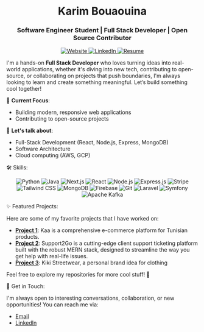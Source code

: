 <h1 align="center">Karim Bouaouina</h1>
<h3 align="center">Software Engineer Student | Full Stack Developer | Open Source Contributor</h3>
<p align="center">
  <a href="https://karim-bouaouina.vercel.app" target="_blank">
    <img src="https://img.shields.io/badge/Website-32CD32?style=flat-square&logo=Google-Chrome&logoColor=white" alt="Website">
  </a>
  <a href="https://www.linkedin.com/in/karim-bouaouina/" target="_blank">
    <img src="https://img.shields.io/badge/LinkedIn-0A66C2?style=flat-square&logo=LinkedIn&logoColor=white" alt="LinkedIn">
  </a>
  <a href="https://karim-bouaouina.vercel.app/CV_KarimBouaouina.pdf" target="_blank">
    <img src="https://img.shields.io/badge/Resume-PDF-important?style=flat-square&logo=adobe-acrobat-reader&logoColor=white" alt="Resume">
  </a>
</p>

I'm a hands-on **Full Stack Developer** who loves turning ideas into real-world applications, whether it's diving into new tech, contributing to open-source, or collaborating on projects that push boundaries, I'm always looking to learn and create something meaningful. Let’s build something cool together!

🔭 **Current Focus**:  
- Building modern, responsive web applications  
- Contributing to open-source projects  

💬 **Let's talk about**:  
- Full-Stack Development (React, Node.js, Express, MongoDB)  
- Software Architecture  
- Cloud computing (AWS, GCP)  

🛠️ Skills:

<p align="center">
  <!-- Python -->
  <img src="https://img.shields.io/badge/Python-3776AB?style=for-the-badge&logo=python&logoColor=white" alt="Python">
  <!-- Java -->
  <img src="https://img.shields.io/badge/Java-007396?style=for-the-badge&logo=java&logoColor=white" alt="Java">
  <!-- Next.js -->
  <img src="https://img.shields.io/badge/Next.js-000000?style=for-the-badge&logo=next.js&logoColor=white" alt="Next.js">
  <!-- React -->
  <img src="https://img.shields.io/badge/React-20232A?style=for-the-badge&logo=react&logoColor=61DAFB" alt="React">
  <!-- Node.js -->
  <img src="https://img.shields.io/badge/Node.js-43853D?style=for-the-badge&logo=node.js&logoColor=white" alt="Node.js">
  <!-- Express.js -->
  <img src="https://img.shields.io/badge/Express.js-000000?style=for-the-badge&logo=express&logoColor=white" alt="Express.js">
  <!-- Stripe -->
  <img src="https://img.shields.io/badge/Stripe-008CDD?style=for-the-badge&logo=stripe&logoColor=white" alt="Stripe">
  <!-- Tailwind CSS -->
  <img src="https://img.shields.io/badge/Tailwind%20CSS-06B6D4?style=for-the-badge&logo=tailwind-css&logoColor=white" alt="Tailwind CSS">
  <!-- MongoDB -->
  <img src="https://img.shields.io/badge/MongoDB-47A248?style=for-the-badge&logo=mongodb&logoColor=white" alt="MongoDB">
  <!-- Firebase -->
  <img src="https://img.shields.io/badge/Firebase-FFCA28?style=for-the-badge&logo=firebase&logoColor=black" alt="Firebase">
  <!-- Git -->
  <img src="https://img.shields.io/badge/Git-F05032?style=for-the-badge&logo=git&logoColor=white" alt="Git">
  <!-- Laravel -->
  <img src="https://img.shields.io/badge/Laravel-FF2D20?style=for-the-badge&logo=laravel&logoColor=white" alt="Laravel">
  <!-- Symfony -->
  <img src="https://img.shields.io/badge/Symfony-000000?style=for-the-badge&logo=symfony&logoColor=white" alt="Symfony">
  <!-- Kafka -->
  <img src="https://img.shields.io/badge/Apache%20Kafka-231F20?style=for-the-badge&logo=apache-kafka&logoColor=white" alt="Apache Kafka">
</p>

✨ Featured Projects:

Here are some of my favorite projects that I have worked on:

- **[Project 1](https://github.com/karimbouaouina/kaa-tunisian-trading)**: Kaa is a comprehensive e-commerce platform for Tunisian products.  
- **[Project 2](https://github.com/karimbouaouina/support2go-frontend)**: Support2Go is a cutting-edge client support ticketing platform built with the robust MERN stack, designed to streamline the way you get help with real-life issues.
- **[Project 3](https://github.com/karimbouaouina/kiki_streetwear_project)**: Kiki Streetwear, a personal brand idea for clothing 

Feel free to explore my repositories for more cool stuff! 🚀

💬 Get in Touch:

I'm always open to interesting conversations, collaboration, or new opportunities! You can reach me via:

- [Email](mailto:karim.bouaouina.2001@gmail.com)
- [LinkedIn](https://www.linkedin.com/in/karim-bouaouina/)
